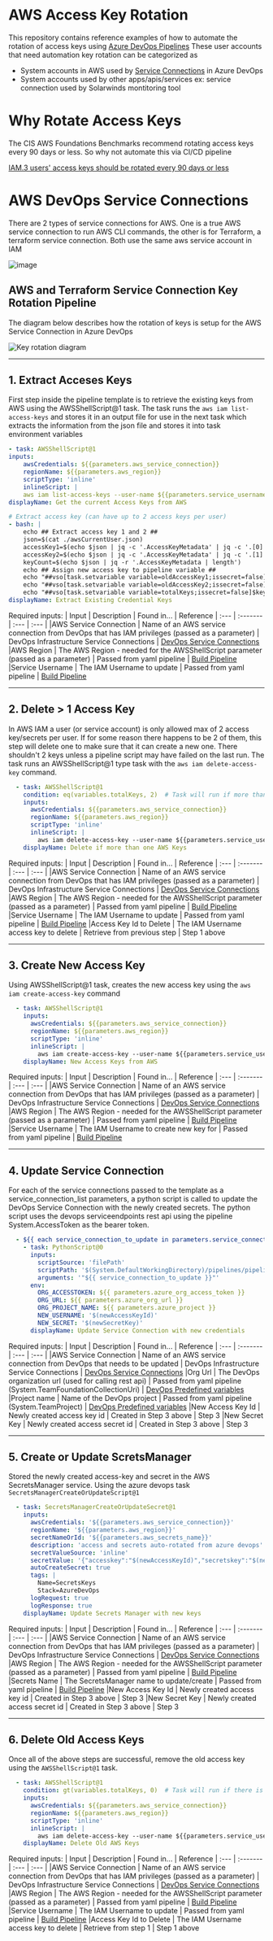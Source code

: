 [diagram]: ./documentation/keyrotation-pipelines/AwsServiceConnections.drawio.png
[service-connection-pic]: ./documentation/keyrotation-pipelines/AwsTerraformServiceConnections.png
# AWS Access Key Rotation 

This repository contains reference examples of how to automate the rotation of access keys using [Azure DevOps Pipelines](https://learn.microsoft.com/en-us/azure/devops/pipelines/?view=azure-devops)
These user accounts that need automation key rotation can be categorized as
- System accounts in AWS used by [Service Connections](https://learn.microsoft.com/en-us/azure/devops/pipelines/library/service-endpoints?view=azure-devops&tabs=yaml) in Azure DevOps
- System accounts used by other apps/apis/services ex: service connection used by Solarwinds montitoring tool

# Why Rotate Access Keys
The CIS AWS Foundations Benchmarks recommend rotating access keys every 90 days or less.  So why not automate this via CI/CD pipeline

[IAM.3 users' access keys should be rotated every 90 days or less](https://docs.aws.amazon.com/securityhub/latest/userguide/iam-controls.html#iam-3)

# AWS DevOps Service Connections 

There are 2 types of service connections for AWS.  One is a true AWS service connection to run AWS CLI commands, the other is for Terraform, a terraform service connection.  Both use the same aws service account in IAM

![image][service-connection-pic]

## AWS and Terraform Service Connection Key Rotation Pipeline

The diagram below describes how the rotation of keys is setup for the AWS Service Connection in Azure DevOps

![Key rotation diagram][diagram]

---
## 1. Extract Acceses Keys
First step inside the pipeline template is to retrieve the existing keys from AWS using the AWSShellScript@1 task.  The task runs the ```aws iam list-access-keys``` and stores it in an output file for use in the next task which extracts the information from the json file and stores it into task environment variables
```yaml
- task: AWSShellScript@1
inputs:
    awsCredentials: ${{parameters.aws_service_connection}}
    regionName: ${{parameters.aws_region}}
    scriptType: 'inline'
    inlineScript: |
    aws iam list-access-keys --user-name ${{parameters.service_username}} --output json > ./awsCurrentUser.json
displayName: Get the current Access Keys from AWS

# Extract access key (can have up to 2 access keys per user)
- bash: |
    echo ## Extract access key 1 and 2 ##    
    json=$(cat ./awsCurrentUser.json)
    accessKey1=$(echo $json | jq -c '.AccessKeyMetadata' | jq -c '.[0]' | jq -r '.AccessKeyId')
    accessKey2=$(echo $json | jq -c '.AccessKeyMetadata' | jq -c '.[1]' | jq -r '.AccessKeyId')
    keyCount=$(echo $json | jq -r '.AccessKeyMetadata | length')
    echo ## Assign new access key to pipeline variable ##
    echo "##vso[task.setvariable variable=oldAccessKey1;issecret=false]$accessKey1"
    echo "##vso[task.setvariable variable=oldAccessKey2;issecret=false]$accessKey2"
    echo "##vso[task.setvariable variable=totalKeys;issecret=false]$keyCount"
displayName: Extract Existing Credential Keys
```

Required inputs:
| Input | Description | Found in... | Reference
| :--- | :------- | :--- | :--- |
|AWS Service Connection | Name of an AWS service connection from DevOps that has IAM privileges (passed as a parameter) | DevOps Infrastructure Service Connections | [DevOps Service Connections](https://learn.microsoft.com/en-us/azure/devops/pipelines/library/service-endpoints?view=azure-devops&tabs=yaml)
|AWS Region | The AWS Region - needed for the AWSShellScript parameter (passed as a parameter) | Passed from yaml pipeline | [Build Pipeline](https://learn.microsoft.com/en-us/azure/devops/pipelines/get-started/key-pipelines-concepts?view=azure-devops)
|Service Username | The IAM Username to update | Passed from yaml pipeline | [Build Pipeline](https://learn.microsoft.com/en-us/azure/devops/pipelines/get-started/key-pipelines-concepts?view=azure-devops)



---

## 2. Delete > 1 Access Key
In AWS IAM a user (or service account) is only allowed max of 2 access key/secrets per user.  If for some reason there happens to be 2 of them, this step will delete one to make sure that it can create a new one.  There shouldn't 2 keys unless a pipeline script may have failed on the last run.  The task runs an AWSShellScript@1 type task with the ```aws iam delete-access-key``` command.

```yaml
  - task: AWSShellScript@1
    condition: eq(variables.totalKeys, 2)  # Task will run if more than 1 key is there
    inputs:
      awsCredentials: ${{parameters.aws_service_connection}}
      regionName: ${{parameters.aws_region}}
      scriptType: 'inline'
      inlineScript: |
        aws iam delete-access-key --user-name ${{parameters.service_username}} --access-key-id $(oldAccessKey2)
    displayName: Delete if more than one AWS Keys
```

Required inputs:
| Input | Description | Found in... | Reference
| :--- | :------- | :--- | :--- |
|AWS Service Connection | Name of an AWS service connection from DevOps that has IAM privileges (passed as a parameter) | DevOps Infrastructure Service Connections | [DevOps Service Connections](https://learn.microsoft.com/en-us/azure/devops/pipelines/library/service-endpoints?view=azure-devops&tabs=yaml)
|AWS Region | The AWS Region - needed for the AWSShellScript parameter (passed as a parameter) | Passed from yaml pipeline | [Build Pipeline](https://learn.microsoft.com/en-us/azure/devops/pipelines/get-started/key-pipelines-concepts?view=azure-devops)
|Service Username | The IAM Username to update | Passed from yaml pipeline | [Build Pipeline](https://learn.microsoft.com/en-us/azure/devops/pipelines/get-started/key-pipelines-concepts?view=azure-devops)
|Access Key Id to Delete | The IAM Username access key to delete | Retrieve from previous step | Step 1 above

---

## 3. Create New Access Key
Using AWSShellScript@1 task, creates the new access key using the ```aws iam create-access-key``` command
```yaml
  - task: AWSShellScript@1
    inputs:
      awsCredentials: ${{parameters.aws_service_connection}}
      regionName: ${{parameters.aws_region}}
      scriptType: 'inline'
      inlineScript: |
        aws iam create-access-key --user-name ${{parameters.service_username}} --output json > ./awsResults.json
    displayName: New Access Keys from AWS
```

Required inputs:
| Input | Description | Found in... | Reference
| :--- | :------- | :--- | :--- |
|AWS Service Connection | Name of an AWS service connection from DevOps that has IAM privileges (passed as a parameter) | DevOps Infrastructure Service Connections | [DevOps Service Connections](https://learn.microsoft.com/en-us/azure/devops/pipelines/library/service-endpoints?view=azure-devops&tabs=yaml)
|AWS Region | The AWS Region - needed for the AWSShellScript parameter (passed as a parameter) | Passed from yaml pipeline | [Build Pipeline](https://learn.microsoft.com/en-us/azure/devops/pipelines/get-started/key-pipelines-concepts?view=azure-devops)
|Service Username | The IAM Username to create new key for | Passed from yaml pipeline | [Build Pipeline](https://learn.microsoft.com/en-us/azure/devops/pipelines/get-started/key-pipelines-concepts?view=azure-devops)


---
## 4. Update Service Connection
For each of the service connections passed to the template as a service_connection_list parameters, a python script is called to update the DevOps Service Connection with the newly created secrets.  The python script uses the devops serviceendpoints rest api using the pipeline System.AccessToken as the bearer token.

```yaml
  - ${{ each service_connection_to_update in parameters.service_connection_list }}:
    - task: PythonScript@0
      inputs:
        scriptSource: 'filePath'
        scriptPath: '$(System.DefaultWorkingDirectory)/pipelines/pipelinescripts/updateDevOpsServiceConnection.py'
        arguments: '"${{ service_connection_to_update }}"' 
      env:
        ORG_ACCESSTOKEN: ${{ parameters.azure_org_access_token }}
        ORG_URL: ${{ parameters.azure_org_url }}
        ORG_PROJECT_NAME: ${{ parameters.azure_project }}
        NEW_USERNAME: '$(newAccessKeyId)'
        NEW_SECRET: '$(newSecretKey)'
      displayName: Update Service Connection with new credentials
```
Required inputs:
| Input | Description | Found in... | Reference
| :--- | :------- | :--- | :--- |
|AWS Service Connection | Name of an AWS service connection from DevOps that needs to be updated | DevOps Infrastructure Service Connections | [DevOps Service Connections](https://learn.microsoft.com/en-us/azure/devops/pipelines/library/service-endpoints?view=azure-devops&tabs=yaml)
|Org Url | The DevOps organization url (used for calling rest api) | Passed from yaml pipeline (System.TeamFoundationCollectionUri) | [DevOps Predefined variables](https://learn.microsoft.com/en-us/azure/devops/pipelines/build/variables?view=azure-devops&tabs=yaml)
|Project name | Name of the DevOps project | Passed from yaml pipeline (System.TeamProject) | [DevOps Predefined variables](https://learn.microsoft.com/en-us/azure/devops/pipelines/build/variables?view=azure-devops&tabs=yaml)
|New Access Key Id | Newly created access key id | Created in Step 3 above | Step 3
|New Secret Key | Newly created access secret id | Created in Step 3 above | Step 3


---
## 5. Create or Update ScretsManager
Stored the newly created access-key and secret in the AWS SecretsManager service.  Using the azure devops task ```SecretsManagerCreateOrUpdateScript@1```

```yaml
  - task: SecretsManagerCreateOrUpdateSecret@1
    inputs:
      awsCredentials: '${{parameters.aws_service_connection}}'
      regionName: '${{parameters.aws_region}}'
      secretNameOrId: '${{parameters.aws_secrets_name}}'
      description: 'access and secrets auto-rotated from azure devops'
      secretValueSource: 'inline'
      secretValue: '{"accesskey":"$(newAccessKeyId)","secretskey":"$(newSecretKey)"}'
      autoCreateSecret: true
      tags: |
        Name=SecretsKeys
        Stack=AzureDevOps
      logRequest: true
      logResponse: true
    displayName: Update Secrets Manager with new keys
```

Required inputs:
| Input | Description | Found in... | Reference
| :--- | :------- | :--- | :--- |
|AWS Service Connection | Name of an AWS service connection from DevOps that has IAM privileges (passed as a parameter) | DevOps Infrastructure Service Connections | [DevOps Service Connections](https://learn.microsoft.com/en-us/azure/devops/pipelines/library/service-endpoints?view=azure-devops&tabs=yaml)
|AWS Region | The AWS Region - needed for the AWSShellScript parameter (passed as a parameter) | Passed from yaml pipeline | [Build Pipeline](https://learn.microsoft.com/en-us/azure/devops/pipelines/get-started/key-pipelines-concepts?view=azure-devops)
|Secrets Name | The SecretsManager name to update/create | Passed from yaml pipeline | [Build Pipeline](https://learn.microsoft.com/en-us/azure/devops/pipelines/get-started/key-pipelines-concepts?view=azure-devops)
|New Access Key Id | Newly created access key id | Created in Step 3 above | Step 3
|New Secret Key | Newly created access secret id | Created in Step 3 above | Step 3

---
## 6. Delete Old Access Keys
Once all of the above steps are successful, remove the old access key using the ```AWSShellScript@1``` task.

```yaml
  - task: AWSShellScript@1
    condition: gt(variables.totalKeys, 0)  # Task will run if there is an old key to remove  
    inputs:
      awsCredentials: ${{parameters.aws_service_connection}}
      regionName: ${{parameters.aws_region}}
      scriptType: 'inline'
      inlineScript: |
        aws iam delete-access-key --user-name ${{parameters.service_username}} --access-key-id $(oldAccessKey1)
    displayName: Delete Old AWS Keys
```
Required inputs:
| Input | Description | Found in... | Reference
| :--- | :------- | :--- | :--- |
|AWS Service Connection | Name of an AWS service connection from DevOps that has IAM privileges (passed as a parameter) | DevOps Infrastructure Service Connections | [DevOps Service Connections](https://learn.microsoft.com/en-us/azure/devops/pipelines/library/service-endpoints?view=azure-devops&tabs=yaml)
|AWS Region | The AWS Region - needed for the AWSShellScript parameter (passed as a parameter) | Passed from yaml pipeline | [Build Pipeline](https://learn.microsoft.com/en-us/azure/devops/pipelines/get-started/key-pipelines-concepts?view=azure-devops)
|Service Username | The IAM Username to update | Passed from yaml pipeline | [Build Pipeline](https://learn.microsoft.com/en-us/azure/devops/pipelines/get-started/key-pipelines-concepts?view=azure-devops)
|Access Key Id to Delete | The IAM Username access key to delete | Retrieve from step 1 | Step 1 above


